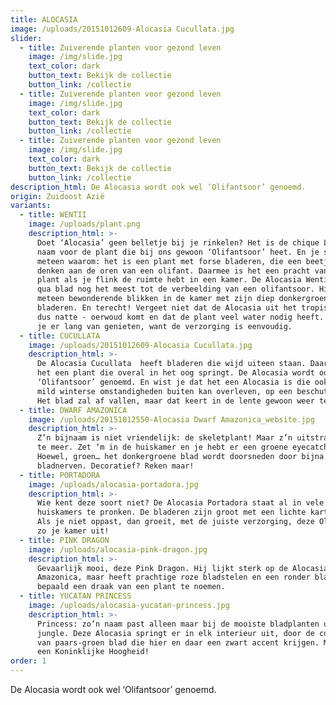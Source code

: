 ```yaml
---
title: ALOCASIA
image: /uploads/20151012609-Alocasia Cucullata.jpg
slider:
  - title: Zuiverende planten voor gezond leven
    image: /img/slide.jpg
    text_color: dark
    button_text: Bekijk de collectie
    button_link: /collectie
  - title: Zuiverende planten voor gezond leven
    image: /img/slide.jpg
    text_color: dark
    button_text: Bekijk de collectie
    button_link: /collectie
  - title: Zuiverende planten voor gezond leven
    image: /img/slide.jpg
    text_color: dark
    button_text: Bekijk de collectie
    button_link: /collectie
description_html: De Alocasia wordt ook wel ‘Olifantsoor’ genoemd.
origin: Zuidoost Azië
variants:
  - title: WENTII
    image: /uploads/plant.png
    description_html: >-
      Doet ‘Alocasia’ geen belletje bij je rinkelen? Het is de chique Latijnse
      naam voor de plant die bij ons gewoon ‘Olifantsoor’ heet. En je snapt
      meteen waarom: het is een plant met forse bladeren, die een beetje doen
      denken aan de oren van een olifant. Daarmee is het een pracht van een
      plant als je flink de ruimte hebt in een kamer. De Alocasia Wentii spreekt
      qua blad nog het meest tot de verbeelding van een olifantsoor. Hij trekt
      meteen bewonderende blikken in de kamer met zijn diep donkergroene, grote
      bladeren. En terecht! Vergeet niet dat de Alocasia uit het tropische - en
      dus natte - oerwoud komt en dat de plant veel water nodig heeft. Dan kun
      je er lang van genieten, want de verzorging is eenvoudig.
  - title: CUCULLATA
    image: /uploads/20151012609-Alocasia Cucullata.jpg
    description_html: >-
      De Alocasia Cucullata  heeft bladeren die wijd uiteen staan. Daarmee is
      het een plant die overal in het oog springt. De Alocasia wordt ook wel
      ‘Olifantsoor’ genoemd. En wist je dat het een Alocasia is die ook onder
      mild winterse omstandigheden buiten kan overleven, op een beschut plekje?
      Het blad zal af vallen, maar dat keert in de lente gewoon weer terug.
  - title: DWARF AMAZONICA
    image: /uploads/20151012550-Alocasia Dwarf Amazonica_website.jpg
    description_html: >-
      Z’n bijnaam is niet vriendelijk: de skeletplant! Maar z’n uitstraling des
      te meer. Zet ‘m in de huiskamer en je hebt er een groene eyecatcher bij.
      Hoewel, groen… het donkergroene blad wordt doorsneden door bijna witte
      bladnerven. Decoratief? Reken maar!
  - title: PORTADORA
    image: /uploads/alocasia-portadora.jpg
    description_html: >-
      Wie kent deze soort niet? De Alocasia Portadora staat al in vele
      huiskamers te pronken. De bladeren zijn groot met een lichte karteling.
      Als je niet oppast, dan groeit, met de juiste verzorging, deze Olifantsoor
      zo je kamer uit!
  - title: PINK DRAGON
    image: /uploads/alocasia-pink-dragon.jpg
    description_html: >-
      Gevaarlijk mooi, deze Pink Dragon. Hij lijkt sterk op de Alocasia Dwarf
      Amazonica, maar heeft prachtige roze bladstelen en een ronder blad. Niet
      bepaald een draak van een plant te noemen.
  - title: YUCATAN PRINCESS
    image: /uploads/alocasia-yucatan-princess.jpg
    description_html: >-
      Princess: zo’n naam past alleen maar bij de mooiste bladplanten uit de
      jungle. Deze Alocasia springt er in elk interieur uit, door de combinatie
      van paars-groen blad die hier en daar een zwart accent krijgen. Met recht
      een Koninklijke Hoogheid!
order: 1
---
```



De Alocasia wordt ook wel ‘Olifantsoor’ genoemd.